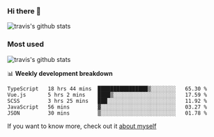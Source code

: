 ### Hi there 👋

<!--
**HondryTravis/HondryTravis** is a ✨ _special_ ✨ repository because its `README.md` (this file) appears on your GitHub profile.

Here are some ideas to get you started:

- 🔭 I’m currently working on ...
- 🌱 I’m currently learning ...
- 👯 I’m looking to collaborate on ...
- 🤔 I’m looking for help with ...
- 💬 Ask me about ...
- 📫 How to reach me: ...
- 😄 Pronouns: ...
- ⚡ Fun fact: ...
-->

![travis's github stats](https://github-readme-stats.vercel.app/api?username=HondryTravis&hide=stars)
### Most used
![travis's github stats](https://github-readme-stats.anuraghazra1.vercel.app/api/top-langs/?username=HondryTravis&layout=compact&hide_title=true)

📊 **Weekly development breakdown**

<!--START_SECTION:waka-->

```text
TypeScript   18 hrs 44 mins  ████████████████▒░░░░░░░░   65.30 %
Vue.js       5 hrs 2 mins    ████▒░░░░░░░░░░░░░░░░░░░░   17.59 %
SCSS         3 hrs 25 mins   ███░░░░░░░░░░░░░░░░░░░░░░   11.92 %
JavaScript   56 mins         ▓░░░░░░░░░░░░░░░░░░░░░░░░   03.27 %
JSON         30 mins         ▒░░░░░░░░░░░░░░░░░░░░░░░░   01.78 %
```

<!--END_SECTION:waka-->

If you want to know more, check out it [about myself](https://hondrytravis.github.io/)
